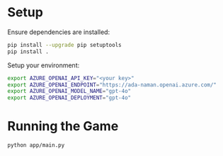# Setup

Ensure dependencies are installed:

```bash
pip install --upgrade pip setuptools
pip install .
```

Setup your environment:

```bash
export AZURE_OPENAI_API_KEY="<your key>"
export AZURE_OPENAI_ENDPOINT="https://ada-naman.openai.azure.com/"
export AZURE_OPENAI_MODEL_NAME="gpt-4o"
export AZURE_OPENAI_DEPLOYMENT="gpt-4o"
```

# Running the Game

```bash
python app/main.py
```

